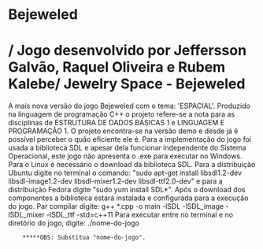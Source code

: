 Bejeweled
=========
/ Jogo desenvolvido por Jeffersson Galvão, Raquel Oliveira e Rubem Kalebe/
Jewelry Space - Bejeweled
=========================


A mais nova versão do jogo Bejeweled com o tema: 'ESPACIAL'. Produzido na linguagem de programação C++ o projeto refere-se a nota para as disciplinas de ESTRUTURA DE DADOS BÁSICAS 1 e LINGUAGEM E PROGRAMAÇÃO 1. O projeto encontra-se na versão demo e desde já é possível perceber o quão eficiente ele é. Para a implementação do jogo foi usada a biblioteca SDL e apesar dela funcionar independente do Sistema Operacional, este jogo não apresenta o .exe para executar no Windows. Para o Linux é necessário o download da biblioteca SDL.
Para a distribuição Ubuntu digite no terminal o comando: "sudo apt-get install libsdl1.2-dev libsdl-image1.2-dev libsdl-mixer1.2-dev libsdl-ttf2.0-dev" e para a distribuição Fedora digite "sudo yum install SDL*".
Após o download dos componentes a biblioteca estará instalada e configurada para a execução do jogo.
Par compilar digite:
    g++ *.cpp -o main -lSDL -lSDL_image -lSDL_mixer -lSDL_ttf -std=c++11
Para executar entre no terminal e no diretório do jogo, digite:
    ./nome-do-jogo

        
        *****OBS: Substitua "nome-do-jogo".
